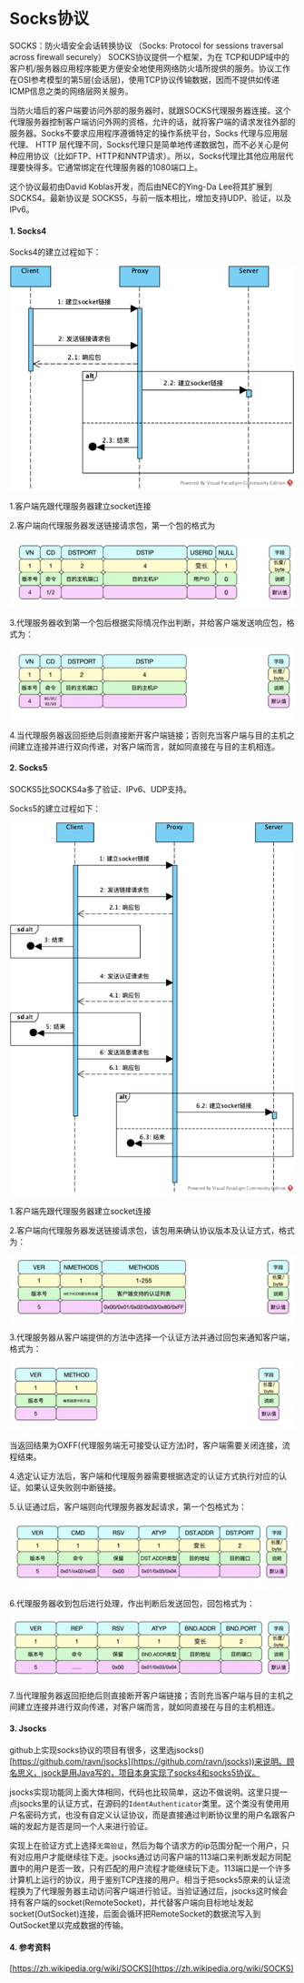 # Socks协议


SOCKS：防火墙安全会话转换协议 （Socks: Protocol for sessions traversal across firewall securely） SOCKS协议提供一个框架，为在 TCP和UDP域中的客户机/服务器应用程序能更方便安全地使用网络防火墙所提供的服务。协议工作在OSI参考模型的第5层(会话层)，使用TCP协议传输数据，因而不提供如传递ICMP信息之类的网络层网关服务。

当防火墙后的客户端要访问外部的服务器时，就跟SOCKS代理服务器连接。这个代理服务器控制客户端访问外网的资格，允许的话，就将客户端的请求发往外部的服务器。Socks不要求应用程序遵循特定的操作系统平台，Socks 代理与应用层代理、 HTTP 层代理不同，Socks代理只是简单地传递数据包，而不必关心是何种应用协议（比如FTP、HTTP和NNTP请求）。所以，Socks代理比其他应用层代理要快得多。它通常绑定在代理服务器的1080端口上。

这个协议最初由David Koblas开发，而后由NEC的Ying-Da Lee将其扩展到SOCKS4。最新协议是
SOCKS5，与前一版本相比，增加支持UDP、验证，以及IPv6。

#### 1. Socks4

Socks4的建立过程如下：

![](socks4.png)

1.客户端先跟代理服务器建立socket连接

2.客户端向代理服务器发送链接请求包，第一个包的格式为

![](socks4Prot.png)

3.代理服务器收到第一个包后根据实际情况作出判断，并给客户端发送响应包，格式为：

![](socks4ProtResp.png)

4.当代理服务器返回拒绝后则直接断开客户端链接；否则充当客户端与目的主机之间建立连接并进行双向传递，对客户端而言，就如同直接在与目的主机相连。

#### 2. Socks5

SOCKS5比SOCKS4a多了验证、IPv6、UDP支持。

Socks5的建立过程如下：

![](socks5.png)

1.客户端先跟代理服务器建立socket连接

2.客户端向代理服务器发送链接请求包，该包用来确认协议版本及认证方式，格式为：

![](socks5First.png)

3.代理服务器从客户端提供的方法中选择一个认证方法并通过回包来通知客户端，格式为：

![](socks5FirstResp.png)

当返回结果为OXFF(代理服务端无可接受认证方法)时，客户端需要关闭连接，流程结束。

4.选定认证方法后，客户端和代理服务器需要根据选定的认证方式执行对应的认证。如果认证失败则中断链接。

5.认证通过后，客户端则向代理服务器发起请求，第一个包格式为：

![](socks5Req.png)

6.代理服务器收到包后进行处理，作出判断后发送回包，回包格式为：

![](socks5Rsp.png)

7.当代理服务器返回拒绝后则直接断开客户端链接；否则充当客户端与目的主机之间建立连接并进行双向传递，对客户端而言，就如同直接在与目的主机相连。

#### 3. Jsocks

github上实现socks协议的项目有很多，这里选jsocks()[https://github.com/ravn/jsocks](https://github.com/ravn/jsocks))来说明。顾名思义，jsock是用Java写的，项目本身实现了socks4和socks5协议。

jsocks实现功能同上面大体相同，代码也比较简单，这边不做说明。这里只提一点jsocks里的认证方式，在源码的```IdentAuthenticator```类里。这个类没有使用用户名密码方式，也没有自定义认证协议，而是直接通过判断协议里的用户名跟客户端的发起方是否是同一个人来进行验证。

实现上在验证方式上选择```无需验证```，然后为每个请求方的ip范围分配一个用户，只有对应用户才能继续往下走。jsocks通过访问客户端的113端口来判断发起方同配置中的用户是否一致，只有匹配的用户流程才能继续玩下走。113端口是一个许多计算机上运行的协议，用于鉴别TCP连接的用户。相当于把socks5原来的认证流程换为了代理服务器主动访问客户端进行验证。当验证通过后，jsocks这时候会持有客户端的socket(RemoteSocket)，并代替客户端向目标地址发起socket(OutSocket)连接，后面会循环把RemoteSocket的数据流写入到OutSocket里以完成数据的传输。

#### 4. 参考资料

[https://zh.wikipedia.org/wiki/SOCKS](https://zh.wikipedia.org/wiki/SOCKS)
